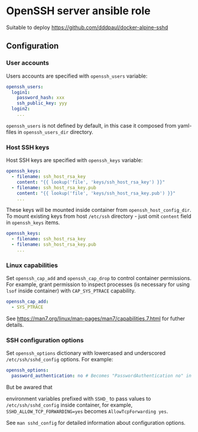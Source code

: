 # OpenSSH server ansible role

Suitable to deploy https://github.com/dddpaul/docker-alpine-sshd

## Configuration

### User accounts

Users accounts are specified with `openssh_users` variable:

```yaml
openssh_users:
  login1:
    password_hash: xxx
    ssh_public_key: yyy
  login2:
    ...
```

`openssh_users` is not defined by default, in this case it composed from yaml-files in `openssh_users_dir` directory.

### Host SSH keys

Host SSH keys are specified with `openssh_keys` variable:

```yaml
openssh_keys:
  - filename: ssh_host_rsa_key
    content: "{{ lookup('file', 'keys/ssh_host_rsa_key') }}"
  - filename: ssh_host_rsa_key.pub
    content: "{{ lookup('file', 'keys/ssh_host_rsa_key.pub') }}"
    ...
```

These keys will be mounted inside container from `openssh_host_config_dir`. To mount existing keys from host `/etc/ssh` directory - just omit `content` field in `openssh_keys` items.

```yaml
openssh_keys:
  - filename: ssh_host_rsa_key
  - filename: ssh_host_rsa_key.pub
    ...
```

### Linux capabilities

Set `openssh_cap_add` and `openssh_cap_drop` to control container permissions. For example, grant permission to inspect processes (is necessary for using `lsof` inside container) with `CAP_SYS_PTRACE` capability.

```yaml
openssh_cap_add:
  - SYS_PTRACE
```

See https://man7.org/linux/man-pages/man7/capabilities.7.html for futher details.

### SSH configuration options

Set `openssh_options` dictionary with lowercased and underscored `/etc/ssh/sshd_config`  options. For example:

```yaml
openssh_options:
  password_authentication: no # Becomes "PasswordAuthentication no" in /etc/ssh/sshd_config
```

But be awared that


environment variables prefixed with `SSHD_` to pass values to `/etc/ssh/sshd_config` inside container, for example, `SSHD_ALLOW_TCP_FORWARDING=yes` becomes `AllowTcpForwarding yes`.

See `man sshd_config` for detailed information about configuration options.
